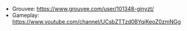 
+ Grouvee: https://www.grouvee.com/user/101348-ginyzt/
+ Gameplay: https://www.youtube.com/channel/UCsbZTTzd0BYqiKeoZ0zmNGg

